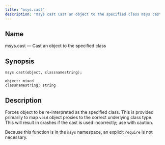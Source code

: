 ```yaml
---
title: "msys.cast"
description: "msys cast Cast an object to the specified class msys cast object classnamestring Forces object to be re interpreted as the specified class This is provided primarily to map void object proxies to the correct underlying class type This will result in crashes if the cast is used incorrectly use..."
---
```


<a name="lua.ref.msys.cast"></a> 
## Name

msys.cast — Cast an object to the specified class

<a name="idp16012640"></a> 
## Synopsis

`msys.cast(object, classnamestring);`

```
object: mixed
classnamestring: string
```
<a name="idp16015632"></a> 
## Description

Forces object to be re-interpreted as the specified class. This is provided primarily to map `void` object proxies to the correct underlying class type. This will result in crashes if the cast is used incorrectly; use with caution.

Because this function is in the `msys` namespace, an explicit `require` is not necessary.